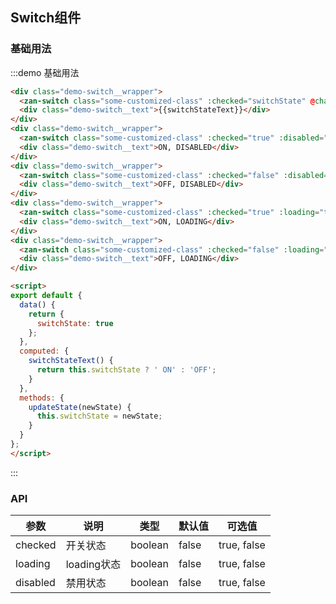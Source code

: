 <style>
  @component-namespace demo {
    @b switch {
      padding: 0 15px 15px;

      @e wrapper {
        width: 33.33%;
        float: left;
        text-align: center;
      }

      @e text {
        margin: 20px 0;
      }
    }
  }
</style>

<script>
export default {
  data() {
    return {
      switchState: true
    };
  },
  computed: {
    switchStateText() {
      return this.switchState ? ' ON' : 'OFF';
    }
  },
  methods: {
    updateState(newState) {
      this.switchState = newState;
    }
  }
};  
</script>

## Switch组件

### 基础用法

:::demo 基础用法
```html
<div class="demo-switch__wrapper">
  <zan-switch class="some-customized-class" :checked="switchState" @change="updateState"></zan-switch>
  <div class="demo-switch__text">{{switchStateText}}</div>
</div>
<div class="demo-switch__wrapper">
  <zan-switch class="some-customized-class" :checked="true" :disabled="true"></zan-switch>
  <div class="demo-switch__text">ON, DISABLED</div>
</div>
<div class="demo-switch__wrapper">
  <zan-switch class="some-customized-class" :checked="false" :disabled="true"></zan-switch>
  <div class="demo-switch__text">OFF, DISABLED</div>
</div>
<div class="demo-switch__wrapper">
  <zan-switch class="some-customized-class" :checked="true" :loading="true"></zan-switch>
  <div class="demo-switch__text">ON, LOADING</div>
</div>
<div class="demo-switch__wrapper">
  <zan-switch class="some-customized-class" :checked="false" :loading="true"></zan-switch>
  <div class="demo-switch__text">OFF, LOADING</div>
</div>

<script>
export default {
  data() {
    return {
      switchState: true
    };
  },
  computed: {
    switchStateText() {
      return this.switchState ? ' ON' : 'OFF';
    }
  },
  methods: {
    updateState(newState) {
      this.switchState = newState;
    }
  }
};  
</script>
```
:::

### API

| 参数       | 说明      | 类型       | 默认值       | 可选值       |
|-----------|-----------|-----------|-------------|-------------|
| checked | 开关状态 | boolean  | false          | true, false    |
| loading | loading状态 | boolean  | false          | true, false    |
| disabled | 禁用状态 | boolean  | false          | true, false    |
